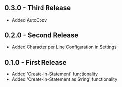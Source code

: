 ## 0.3.0 - Third Release
* Added AutoCopy

## 0.2.0 - Second Release
* Added Character per Line Configuration in Settings

## 0.1.0 - First Release
* Added 'Create-In-Statement' functionality
* Added 'Create-In-Statement as String' functionality
